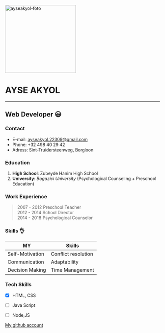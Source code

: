 
<html>
<img src="https://raw.githubusercontent.com/ayseakyol/class-8/master/student-bios/ayseakyol.jpg" alt="ayseakyol-foto" height="220" width="230">
  </html>

# AYSE AKYOL
-----------------
## Web Developer :smiley:

### Contact
- E-mail: [ayseakyol.22309@gmail.com](https://ayseakyol.22309@gmail.com)  
- Phone: +32 498 40 29 42  
- Adress: Sint-Truidersteenweg, Borgloon  


### Education
1. **High School**: Zubeyde Hanim High School
2. **University**: *Bogazici University* (Psychological Counseling + Preschool Education)

### Work Experience  
> 2007 - 2012 Preschool Teacher  
2012 - 2014 School Director  
2014 - 2018 Psychological Counselor

### Skills  :ok_hand:


|  MY        |  Skills         |
|---------------|-----------------|
| Self-Motivation  | Conflict resolution |   
| Communication | Adaptability |  
| Decision Making | Time Management |

### Tech Skills


- [x] HTML, CSS  
- [ ] Java Script  
- [ ] Node,JS


 [My github account](https://github.com/ayseakyol/)  
